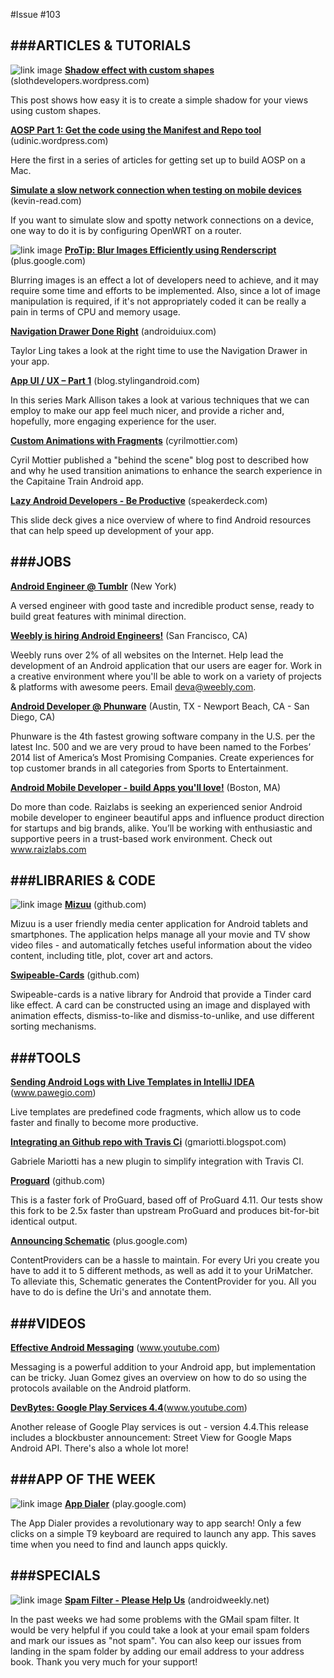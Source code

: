 #Issue #103

###ARTICLES & TUTORIALS
-------------------------------------------------
 
 ![ link image](http://awcntt-article-image.qiniudn.com/issue103_square_Bildschirmfoto_2014-05-25_um_15.41.30.png) [**Shadow effect with custom shapes**](http://slothdevelopers.wordpress.com/2014/05/22/shadow-effect-with-custom-shapes/) (slothdevelopers.wordpress.com)
 
This post shows how easy it is to create a simple shadow for your views using custom shapes.
 
[**AOSP Part 1: Get the code using the Manifest and Repo tool**](http://udinic.wordpress.com/2014/05/24/aosp-part-1-get-the-code-using-the-manifest-and-repo/) (udinic.wordpress.com)

Here the first in a series of articles for getting set up to build AOSP on a Mac.
 
[**Simulate a slow network connection when testing on mobile devices**](http://kevin-read.com/post/86601925386/simulating-a-slow-network-connection-when-testing-on) (kevin-read.com)

If you want to simulate slow and spotty network connections on a device, one way to do it is by configuring OpenWRT on a router.
 
![ link image](http://awcntt-article-image.qiniudn.com/issue103_square_Bildschirmfoto_2014-05-25_um_15.52.01.png)	 [**ProTip: Blur Images Efficiently using Renderscript**]() (plus.google.com)
 
Blurring images is an effect a lot of developers need to achieve, and it may require some time and efforts to be implemented. Also, since a lot of image manipulation is required, if it's not appropriately coded it can be really a pain in terms of CPU and memory usage.
 
[**Navigation Drawer Done Right**](http://androiduiux.com/2014/05/20/navigation-drawer-done-right/) (androiduiux.com)

Taylor Ling takes a look at the right time to use the Navigation Drawer in your app.
 
[**App UI / UX – Part 1**](http://blog.stylingandroid.com/archives/2571) (blog.stylingandroid.com)

In this series Mark Allison takes a look at various techniques that we can employ to make our app feel much nicer, and provide a richer and, hopefully, more engaging experience for the user.
 
[**Custom Animations with Fragments**](http://cyrilmottier.com/2014/05/20/custom-animations-with-fragments/) (cyrilmottier.com)

Cyril Mottier published a "behind the scene" blog post to described how and why he used transition animations to enhance the search experience in the Capitaine Train Android app.
 
[**Lazy Android Developers - Be Productive**](https://speakerdeck.com/pareshmayani/lazy-android-developers-be-productive) (speakerdeck.com)

This slide deck gives a nice overview of where to find Android resources that can help speed up development of your app.
 
###JOBS
-------------------------------------------------
 
[**Android Engineer @ Tumblr**](http://www.jobscore.com/jobs2/tumblr/android-engineer/aVgT38MQ0r4RdviGakNqq7?ref=rss&sid=68) (New York)

A versed engineer with good taste and incredible product sense, ready to build great features with minimal direction.
 
[**Weebly is hiring Android Engineers!**](http://www.weebly.com/jobs/) (San Francisco, CA)

Weebly runs over 2% of all websites on the Internet. Help lead the development of an Android application that our users are eager for. Work in a creative environment where you'll be able to work on a variety of projects & platforms with awesome peers. Email deva@weebly.com.
 
[**Android Developer @ Phunware**](http://www.phunware.com/company/careers/current-openings/)  (Austin, TX - Newport Beach, CA - San Diego, CA)

Phunware is the 4th fastest growing software company in the U.S. per the latest Inc. 500 and we are very proud to have been named to the Forbes’ 2014 list of America’s Most Promising Companies. Create experiences for top customer brands in all categories from Sports to Entertainment.
 
[**Android Mobile Developer - build Apps you'll love!**](http://raizlabs.theresumator.com/apply/Jiftf7/Senior-Android-Mobile-Developer-Boston.html) (Boston, MA)

Do more than code. Raizlabs is seeking an experienced senior Android mobile developer to engineer beautiful apps and influence product direction for startups and big brands, alike. You’ll be working with enthusiastic and supportive peers in a trust-based work environment. Check out www.raizlabs.com
 
###LIBRARIES & CODE
-------------------------------------------------
 
 ![ link image](http://awcntt-article-image.qiniudn.com/issue103_square_Bildschirmfoto_2014-05-25_um_15.54.07.png) [**Mizuu**](https://github.com/MizzleDK/Mizuu) (github.com)
 
Mizuu is a user friendly media center application for Android tablets and smartphones. The application helps manage all your movie and TV show video files - and automatically fetches useful information about the video content, including title, plot, cover art and actors.
 
[**Swipeable-Cards**](https://github.com/kikoso/Swipeable-Cards) (github.com)

Swipeable-cards is a native library for Android that provide a Tinder card like effect. A card can be constructed using an image and displayed with animation effects, dismiss-to-like and dismiss-to-unlike, and use different sorting mechanisms.
 
###TOOLS
-------------------------------------------------
 
[**Sending Android Logs with Live Templates in IntelliJ IDEA**](http://www.pawegio.com/2014/05/20/sending-android-logs-with-live-templates-in-intellij-idea-and-android-studio/) (www.pawegio.com)

Live templates are predefined code fragments, which allow us to code faster and finally to become more productive.
 
[**Integrating an Github repo with Travis Ci**](http://gmariotti.blogspot.com/2014/05/integrating-android-github-repo-with.html) (gmariotti.blogspot.com)

Gabriele Mariotti has a new plugin to simplify integration with Travis CI.
 
[**Proguard**](https://github.com/facebook/proguard) (github.com)

This is a faster fork of ProGuard, based off of ProGuard 4.11. Our tests show this fork to be 2.5x faster than upstream ProGuard and produces bit-for-bit identical output.
 
[**Announcing Schematic**](https://plus.google.com/+SimonVigTherkildsen/posts/4HyYYD8qCwC) (plus.google.com)

ContentProviders can be a hassle to maintain. For every Uri you create you have to add it to 5 different methods, as well as add it to your UriMatcher. To alleviate this, Schematic generates the ContentProvider for you. All you have to do is define the Uri's and annotate them.
 
###VIDEOS
-------------------------------------------------
 
[**Effective Android Messaging**](https://www.youtube.com/watch?v=GXvxxAb7RMY&feature=youtu.be) (www.youtube.com)

Messaging is a powerful addition to your Android app, but implementation can be tricky. Juan Gomez gives an overview on how to do so using the protocols available on the Android platform.
 
[**DevBytes: Google Play Services 4.4**](https://www.youtube.com/watch?v=J2lYuNMeOfQ&feature=youtu.be)(www.youtube.com)

Another release of Google Play services is out - version 4.4.This release includes a blockbuster announcement: Street View for Google Maps Android API. There's also a whole lot more!
 
###APP OF THE WEEK
-------------------------------------------------
 
![ link image](http://awcntt-article-image.qiniudn.com/issue103_square_Bildschirmfoto_2014-05-22_um_00.35.14.png)	 [**App Dialer**](https://play.google.com/store/apps/details?id=name.pilgr.appdialer&hl=en)  (play.google.com)
 
The App Dialer provides a revolutionary way to app search! Only a few clicks on a simple T9 keyboard are required to launch any app. This saves time when you need to find and launch apps quickly.
 
###SPECIALS
-------------------------------------------------
 
![ link image](http://awcntt-article-image.qiniudn.com/issue103_square_Bildschirmfoto_2014-05-25_um_15.55.27.png)	 [**Spam Filter - Please Help Us**](http://androidweekly.net/)  (androidweekly.net)
 
In the past weeks we had some problems with the GMail spam filter. It would be very helpful if you could take a look at your email spam folders and mark our issues as "not spam". You can also keep our issues from landing in the spam folder by adding our email address to your address book. Thank you very much for your support!